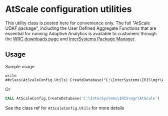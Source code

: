 # AtScale configuration utilities

This utility class is posted here for convenience only. The full "AtScale UDAF package", including the User Defined Aggregate Functions that are essential for running Adaptive Analytics is available to customers through the [WRC downloads page](https://wrc.intersystems.com/wrc/coDistGen.csp) and [InterSystems Package Manager](https://pm.intersystems.com/).


## Usage

Sample usage

```ObjectScript
write ##class(AtScaleConfig.Utils).CreateDatabase("C:\InterSystems\IRIS\mgr\AtScale\")
```

Or

```SQL
CALL AtScaleConfig.CreateDatabase('C:\InterSystems\IRIS\mgr\AtScale')
```

See the class ref for `AtScaleConfig.Utils` for more details